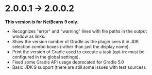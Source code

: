 # 2.0.0.1 -> 2.0.0.2

**This version is for NetBeans 9 only**.

- Recognizes "error" and "warning" lines with file paths in the output window as links.
- Show the version number of Gradle as the plugin sees it in JDK selection combo boxes (rather than just the display name).
- Print the version of Gradle used to execute a task (opt-in: must be configured in the global settings).
- Fixed some Gradle API usage deprecated for Gradle 5.0
- Basic JDK 9 support (there are still some issues with test sources).
